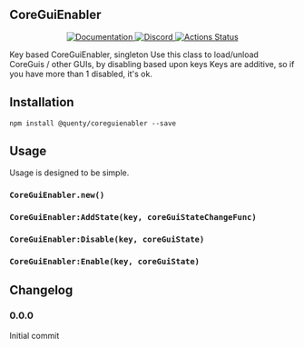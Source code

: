 ## CoreGuiEnabler
<div align="center">
  <a href="http://quenty.github.io/api/">
    <img src="https://img.shields.io/badge/docs-website-green.svg" alt="Documentation" />
  </a>
  <a href="https://discord.gg/mhtGUS8">
    <img src="https://img.shields.io/badge/discord-nevermore-blue.svg" alt="Discord" />
  </a>
  <a href="https://github.com/Quenty/NevermoreEngine/actions">
    <img src="https://github.com/Quenty/NevermoreEngine/workflows/luacheck/badge.svg" alt="Actions Status" />
  </a>
</div>

Key based CoreGuiEnabler, singleton Use this class to load/unload CoreGuis / other GUIs, by disabling based upon keys Keys are additive, so if you have more than 1 disabled, it's ok.

## Installation
```
npm install @quenty/coreguienabler --save
```

## Usage
Usage is designed to be simple.

### `CoreGuiEnabler.new()`

### `CoreGuiEnabler:AddState(key, coreGuiStateChangeFunc)`

### `CoreGuiEnabler:Disable(key, coreGuiState)`

### `CoreGuiEnabler:Enable(key, coreGuiState)`


## Changelog

### 0.0.0
Initial commit
